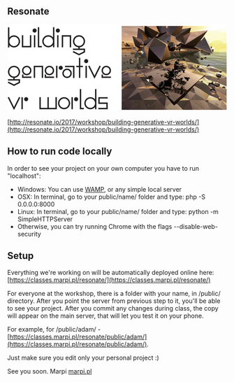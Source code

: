 ## Resonate

[![Building generative VR worlds](/title.png "Building generative VR worlds")](http://resonate.io/2017/workshop/building-generative-vr-worlds/)

[http://resonate.io/2017/workshop/building-generative-vr-worlds/](http://resonate.io/2017/workshop/building-generative-vr-worlds/)

How to run code locally
-------

In order to see your project on your own computer you have to run "localhost":

- Windows: You can use [WAMP](http://www.wampserver.com/en/), or any simple local server
- OSX: In terminal, go to your public/name/ folder and type: php -S 0.0.0.0:8000
- Linux: In terminal, go to your public/name/ folder and type: python -m SimpleHTTPServer
- Otherwise, you can try running Chrome with the flags --disable-web-security

Setup
-------

Everything we're working on will be automatically deployed online here: [https://classes.marpi.pl/resonate/](https://classes.marpi.pl/resonate/)

For everyone at the workshop, there is a folder with your name, in /public/ directory. After you point the server from previous step to it, you'll be able to see your project. After you commit any changes during class, the copy will appear on the main server, that will let you test it on your phone. 

For example, for /public/adam/ - [https://classes.marpi.pl/resonate/public/adam/](https://classes.marpi.pl/resonate/public/adam/). 

Just make sure you edit only your personal project :)

See you soon.
Marpi
[marpi.pl](https://marpi.pl)